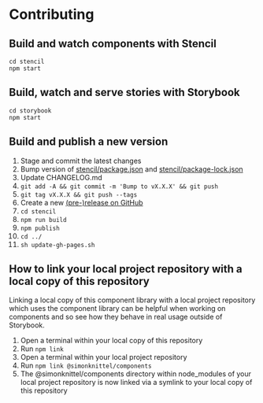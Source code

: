 # Contributing

## Build and watch components with Stencil

    cd stencil
    npm start

## Build, watch and serve stories with Storybook

    cd storybook
    npm start

## Build and publish a new version

1. Stage and commit the latest changes
2. Bump version of [stencil/package.json](./stencil/package.json) and [stencil/package-lock.json](./stencil/package-lock.json)
3. Update CHANGELOG.md
4. `git add -A && git commit -m 'Bump to vX.X.X' && git push`
5. `git tag vX.X.X && git push --tags`
6. Create a new [(pre-)release on GitHub](https://github.com/simonknittel/components/releases/new)
7. `cd stencil`
8. `npm run build`
9. `npm publish`
10. `cd ../`
11. `sh update-gh-pages.sh`

## How to link your local project repository with a local copy of this repository

Linking a local copy of this component library with a local project repository which uses the component library can be helpful when working on components and so see how they behave in real usage outside of Storybook.

1. Open a terminal within your local copy of this repository
2. Run `npm link`
3. Open a terminal within your local project repository
4. Run `npm link @simonknittel/components`
5. The @simonknittel/components directory within node_modules of your local project repository is now linked via a symlink to your local copy of this repository
